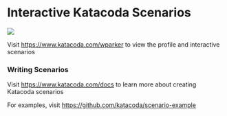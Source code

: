 # Interactive Katacoda Scenarios

[![](http://shields.katacoda.com/katacoda/wparker/count.svg)](https://www.katacoda.com/wparker "Get your profile on Katacoda.com")

Visit https://www.katacoda.com/wparker to view the profile and interactive scenarios

### Writing Scenarios
Visit https://www.katacoda.com/docs to learn more about creating Katacoda scenarios

For examples, visit https://github.com/katacoda/scenario-example
